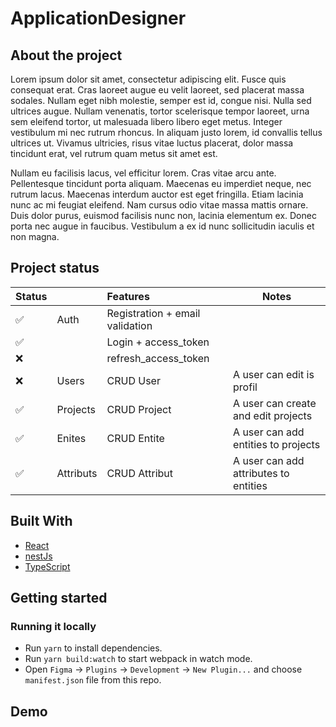 # ApplicationDesigner

<div id="top"></div>

## About the project

Lorem ipsum dolor sit amet, consectetur adipiscing elit. Fusce quis consequat erat. Cras laoreet augue eu velit laoreet, sed placerat massa sodales. Nullam eget nibh molestie, semper est id, congue nisi. Nulla sed ultrices augue. Nullam venenatis, tortor scelerisque tempor laoreet, urna sem eleifend tortor, ut malesuada libero libero eget metus. Integer vestibulum mi nec rutrum rhoncus. In aliquam justo lorem, id convallis tellus ultrices ut. Vivamus ultricies, risus vitae luctus placerat, dolor massa tincidunt erat, vel rutrum quam metus sit amet est.

Nullam eu facilisis lacus, vel efficitur lorem. Cras vitae arcu ante. Pellentesque tincidunt porta aliquam. Maecenas eu imperdiet neque, nec rutrum lacus. Maecenas interdum auctor est eget fringilla. Etiam lacinia nunc ac mi feugiat eleifend. Nam cursus odio vitae massa mattis ornare. Duis dolor purus, euismod facilisis nunc non, lacinia elementum ex. Donec porta nec augue in faucibus. Vestibulum a ex id nunc sollicitudin iaculis et non magna.

## Project status

| Status |           | Features                        | Notes                                 |
| :----- | :-------- | :------------------------------ | ------------------------------------- |
| ✅     | Auth      | Registration + email validation |                                       |
| ✅     |           | Login + access_token            |                                       |
| ❌     |           | refresh_access_token            |                                       |
| ❌     | Users     | CRUD User                       | A user can edit is profil             |
| ✅     | Projects  | CRUD Project                    | A user can create and edit projects   |
| ✅     | Enites    | CRUD Entite                     | A user can add entities to projects   |
| ✅     | Attributs | CRUD Attribut                   | A user can add attributes to entities |

## Built With

-   [React](https://reactjs.org)
-   [nestJs](https://nestjs.com/)
-   [TypeScript](http://typescriptlang.org)

## Getting started

### Running it locally

-   Run `yarn` to install dependencies.
-   Run `yarn build:watch` to start webpack in watch mode.
-   Open `Figma` -> `Plugins` -> `Development` -> `New Plugin...` and choose `manifest.json` file from this repo.

## Demo
